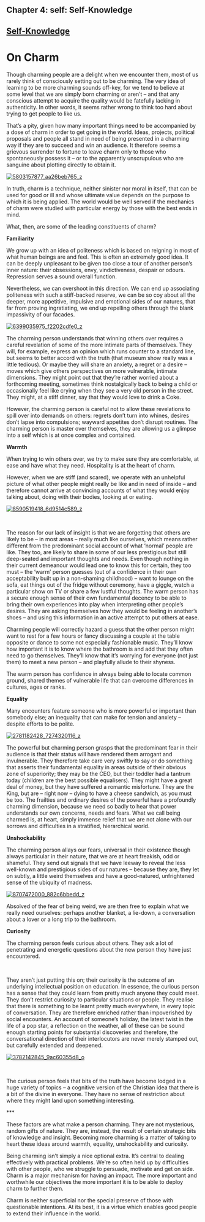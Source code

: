Chapter  4: self: Self-Knowledge
-------------------------------

[Self-Knowledge](../category/self/self-knowledge/index.html)
------------------------------------------------------------

On Charm
========

Though charming people are a delight when we encounter them, most of us rarely think of consciously setting out to be charming. The very idea of learning to be more charming sounds off-key, for we tend to believe at some level that we are simply born charming or aren’t – and that any conscious attempt to acquire the quality would be fatefully lacking in authenticity. In other words, it seems rather wrong to think too hard about trying to get people to like us.

<span style="font-weight: 400;">That’s a pity, given how many important things need to be accompanied by a dose of charm in order to get going in the world. Ideas, projects, political proposals and people all stand in need of being presented in a charming way if they are to succeed and win an audience. It therefore seems a grievous surrender to fortune to leave charm only to those who spontaneously possess it – or to the apparently unscrupulous who are sanguine about plotting directly to obtain it.</span>

[![5803157877\_aa26beb765\_z](http://i1.wp.com/www.thebookoflife.org/wp-content/uploads/2015/11/5803157877_aa26beb765_z.jpg?resize=635%2C424)](http://i1.wp.com/www.thebookoflife.org/wp-content/uploads/2015/11/5803157877_aa26beb765_z.jpg)

<span style="font-weight: 400;">In truth, charm is a technique, neither sinister nor moral in itself, that can be used for good or ill and whose ultimate value depends on the purpose to which it is being applied. The world would be well served if the mechanics of charm were studied with particular energy by those with the best ends in mind.</span>

<span style="font-weight: 400;">What, then, are some of the leading constituents of charm?</span>

**Familiarity**

<span style="font-weight: 400;">We grow up with an idea of politeness which is based on reigning in most of what human beings are and feel. This is often an extremely good idea. It can be deeply unpleasant to be given too close a tour of another person’s inner nature: their obsessions, envy, vindictiveness, despair or odours. Repression serves a sound overall function.</span>

<span style="font-weight: 400;">Nevertheless, we can overshoot in this direction. We can end up associating politeness with such a stiff-backed reserve, we can be so coy about all the deeper, more appetitive, impulsive and emotional sides of our natures, that far from proving ingratiating, we end up repelling others through the blank impassivity of our facades.</span>

[![6399035975\_f2202cdfe0\_z](http://i1.wp.com/www.thebookoflife.org/wp-content/uploads/2015/11/6399035975_f2202cdfe0_z.jpg?resize=635%2C421)](http://i1.wp.com/www.thebookoflife.org/wp-content/uploads/2015/11/6399035975_f2202cdfe0_z.jpg)

The charming person understands that winning others over requires a careful revelation of some of the more intimate parts of themselves. They will, for example, express an opinion which runs counter to a standard line, but seems to better accord with the truth (that museum show really was a little tedious). Or maybe they will share an anxiety, a regret or a desire – moves which give others perspectives on more vulnerable, intimate dimensions. They might point out that they’re rather worried about a forthcoming meeting, sometimes think nostalgically back to being a child or occasionally feel like crying when they see a very old person in the street. They might, at a stiff dinner, say that they would love to drink a Coke.

<span style="font-weight: 400;">However, the charming person is careful not to allow these revelations to spill over into demands on others: regrets don’t turn into whines, desires don’t lapse into compulsions; wayward appetites don’t disrupt routines. The charming person is master over themselves, they are allowing us a glimpse into a self which is at once complex and contained.</span>

**Warmth**

<span style="font-weight: 400;">When trying to win others over, we try to make sure they are comfortable, at ease and have what they need. Hospitality is at the heart of charm.</span>

However, when we are stiff (and scared), we operate with an unhelpful picture of what other people might really be like and in need of inside – and therefore cannot arrive at convincing accounts of what they would enjoy talking about, doing with their bodies, looking at or eating.

[![8590519418\_6d9514c589\_z](http://i1.wp.com/www.thebookoflife.org/wp-content/uploads/2015/11/8590519418_6d9514c589_z.jpg?resize=635%2C424)](http://i1.wp.com/www.thebookoflife.org/wp-content/uploads/2015/11/8590519418_6d9514c589_z.jpg)

 

<span style="font-weight: 400;">The reason for our lack of insight is that we are forgetting that others are likely to be – in most areas – really much like ourselves, which means rather different from the predominant social account of what ‘normal’ people are like. They too, are likely to share in some of our less prestigious but still deep-seated and important thoughts and needs. Even though nothing in their current demeanour would lead one to know this for certain, they too must – the ‘warm’ person guesses (out of a confidence in their own acceptability built up in a non-shaming childhood) – want to lounge on the sofa, eat things out of the fridge without ceremony, have a giggle, watch a particular show on TV or share a few lustful thoughts. The warm person has a secure enough sense of their own fundamental decency to be able to bring their own experiences into play when interpreting other people’s desires. They are asking themselves how they would be feeling in another’s shoes – and using this information in an active attempt to put others at ease.</span>

<span style="font-weight: 400;">Charming people will correctly hazard a guess that the other person might want to rest for a few hours or fancy discussing a couple at the table opposite or dance to some not especially fashionable music. They’ll know how important it is to know where the bathroom is and add that they often need to go themselves. They’ll know that it’s worrying for everyone (not just them) to meet a new person – and playfully allude to their shyness.</span>

<span style="font-weight: 400;">The warm person has confidence in always being able to locate common ground, shared themes of vulnerable life that can overcome differences in cultures, ages or ranks.</span>

**Equality**

Many encounters feature someone who is more powerful or important than somebody else; an inequality that can make for tension and anxiety – despite efforts to be polite.

[![2781182428\_7274320116\_z](http://i0.wp.com/www.thebookoflife.org/wp-content/uploads/2015/11/2781182428_7274320116_z.jpg?resize=635%2C424)](http://i0.wp.com/www.thebookoflife.org/wp-content/uploads/2015/11/2781182428_7274320116_z.jpg)

The powerful but charming person grasps that the predominant fear in their audience is that their status will have rendered them arrogant and invulnerable. They therefore take care very swiftly to say or do something that asserts their fundamental equality in areas outside of their obvious zone of superiority; they may be the CEO, but their toddler had a tantrum today (children are the best possible equalisers). They might have a great deal of money, but they have suffered a romantic misfortune. They are the King, but are – right now – dying to have a cheese sandwich, as you must be too. The frailties and ordinary desires of the powerful have a profoundly charming dimension, because we need so badly to hear that power understands our own concerns, needs and fears. What we call being charmed is, at heart, simply immense relief that we are not alone with our sorrows and difficulties in a stratified, hierarchical world.

**Unshockability**

<span style="font-weight: 400;">The charming person allays our fears, universal in their existence though always particular in their nature, that we are at heart freakish, odd or shameful. They send out signals that we have leeway to reveal the less well-known and prestigious sides of our natures – because they are, they let on subtly, a little weird themselves and have a good-natured, unfrightened sense of the ubiquity of madness.</span>

[![8707472000\_882c6bbedd\_z](http://i0.wp.com/www.thebookoflife.org/wp-content/uploads/2015/11/8707472000_882c6bbedd_z.jpg?resize=635%2C422)](http://i2.wp.com/www.thebookoflife.org/wp-content/uploads/2015/11/8707472000_882c6bbedd_z.jpg)

<span style="font-weight: 400;">Absolved of the fear of being weird, we are then free to explain what we really need ourselves: perhaps another blanket, a lie-down, a conversation about a lover or a long trip to the bathroom.</span>

**Curiosity**

<span style="font-weight: 400;">The charming person feels curious about others. They ask a lot of penetrating and energetic questions about the new person they have just encountered.</span>

 

<span style="font-weight: 400;">They aren’t just putting this on; their curiosity is the outcome of an underlying intellectual position on education. In essence, the curious person has a sense that they could learn from pretty much anyone they could meet. They don’t restrict curiosity to particular situations or people. They realise that there is something to be learnt pretty much everywhere, in every topic of conversation. They are therefore enriched rather than impoverished by social encounters. An account of someone’s holiday, the latest twist in the life of a pop star, a reflection on the weather, all of these can be sound enough starting points for substantial discoveries and therefore, the conversational direction of their interlocutors are never merely stamped out, but carefully extended and deepened.</span>

[![3782142845\_9ac60355d8\_o](http://i2.wp.com/www.thebookoflife.org/wp-content/uploads/2015/11/3782142845_9ac60355d8_o.jpg?resize=635%2C423)](http://i2.wp.com/www.thebookoflife.org/wp-content/uploads/2015/11/3782142845_9ac60355d8_o.jpg)

 

The curious person feels that bits of the truth have become lodged in a huge variety of topics – a cognitive version of the Christian idea that there is a bit of the divine in everyone. They have no sense of restriction about where they might land upon something interesting.

<span style="font-weight: 400;">\*\*\*</span>

<span style="font-weight: 400;">These factors are what make a person charming. They are not mysterious, random gifts of nature. They are, instead, the result of certain strategic bits of knowledge and insight. Becoming more charming is a matter of taking to heart these ideas around warmth, equality, unshockability and curiosity.</span>

<span style="font-weight: 400;">Being charming isn’t simply a nice optional extra. It’s central to dealing effectively with practical problems. We’re so often held up by difficulties with other people, who we struggle to persuade, motivate and get on side. Charm is a major mechanism for having an impact. The more important and worthwhile our objectives the more important it is to be able to deploy charm to further them.</span>

<span style="font-weight: 400;">Charm is neither superficial nor the special preserve of those with questionable intentions. At its best, it is a virtue which enables good people to extend their influence in the world.  </span>

